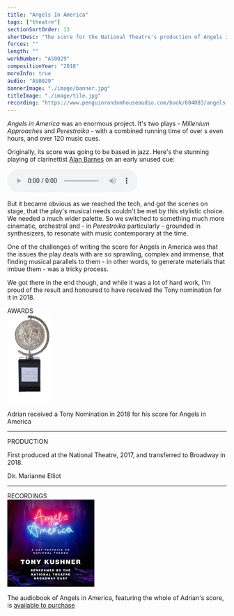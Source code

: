 ```yaml
---
title: "Angels In America"
tags: ["theatre"]
sectionSortOrder: 13
shortDesc: "The score for the National Theatre's production of Angels In America"
forces: ""
length: ""
workNumber: "AS0029"
compositionYear: "2018"
moreInfo: true
audio: "AS0029"
bannerImage: "./image/banner.jpg"
titleImage: "./image/tile.jpg"
recording: "https://www.penguinrandomhouseaudio.com/book/604083/angels-in-america/"
---
```


<div class="pdMainContent">
    <p>
       <i>Angels in America</i> was an enormous project. It's two plays - <i>Millenium Approaches</i> and <i>Perestroika</i> - with a combined running time of over s even hours, and over 120 music cues. </p>
    <p>
        Originally, its score was going to be based in jazz. Here's the stunning playing of clarinettist <a href="https://www.alanbarnesjazz.com/"> Alan Barnes</a> on an early unused cue:<br /></p>
     <div class="flex items-center justify-center my-4">
        <audio src="/public/AS0029-extra/audio/AiA Jazz SC38.mp3" controls />
    </div>
    <p>But it became obvious as we reached the tech, and got the scenes on stage, that the play's musical needs couldn't be met by this stylistic choice. We needed a much wider palette. So we switched to something much more cinematic, orchestral and - in <i>Perestroika</i> particularly - grounded in synthesizers, to resonate with music contemporary at the time.
    </p>
    <p>
      One of the challenges of writing the score for Angels in America was that the issues the play deals with are so sprawling, complex and immense, that finding musical parallels to them - in other words, to generate materials that imbue them - was a tricky process.
    </p>
    <p>
      We got there in the end though, and while it was a lot of hard work, I'm proud of the result and honoured to have received the Tony nomination for it in 2018.
    </p>
</div>
<div class="pt-4 flex flex-col gap-4">
    <div class="flex flex-col gap-4">
        <div class="flex flex-row gap-2 w-full justify-between items-center">
            <div class="text-xl font-bold">AWARDS</div>
            <div class="w-12 h-12">
                <img src="/public/misc/TonyAward.png" alt="Olivier statue">
            </div>
        </div>
        <p>Adrian received a Tony Nomination in 2018 for his score for Angels in America</p>
    </div>
    <hr />
     <div class="flex flex-col gap-4">
        <div class="text-xl font-bold">PRODUCTION</div>
         <p>First produced at the National Theatre, 2017, and transferred to Broadway in 2018.</p>
      <p>Dir. Marianne Elliot</p> 
    </div>
    <hr />
     <div class="flex flex-col gap-4">
        <div class="text-xl font-bold">RECORDINGS</div>
        <div class="pdSidebarImage">
          <a href="https://www.penguinrandomhouseaudio.com/book/604083/angels-in-america/"><img src="/public/misc/AiA audiobook.jpg" alt="Angels in America audiobook"></a>
        </div>
        <p>The audiobook of Angels in America, featuring the whole of Adrian's score, is <a href="https://www.penguinrandomhouseaudio.com/book/604083/angels-in-america/" >available to purchase</a></p>
    </div>
</div>
